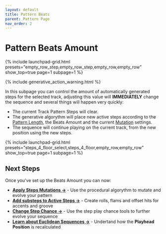 ```yaml
---
layout: default
title: Pattern Beats
parent: Pattern Page
nav_order: 2
---
```

# Pattern Beats Amount

{% include launchpad-grid.html presets="empty_row_step,empty_row_step,empty_row,empty_row" show_top=true page=1 subpage=1 %}

{% include generative_action_warning.html %}

In this subpage you can control the amount of automatically generated steps for the selected track, adjusting this value will **IMMEDIATELY** change the sequence and several things will happen very quickly:

- The current Track Pattern Steps will clear.
- The generative algorythm will place new active steps according to the [Pattern Length](pattern-length.html), the Beats Amount and the current [Mutation](pattern-mutations.html) settings.
- The sequence will continue playing on the current track, from the new position using the new steps.

{% include launchpad-grid.html presets="steps_4_floor_select,steps_4_floor,empty_row,empty_row" show_top=true page=1 subpage=1 %}

## Next Steps

Once you've set up the Beats Amount you can now:

- **[Apply Steps Mutations →](pattern-mutations.html)** - Use the procedural algorythm to mutate and evolve your pattern
- **[Add substeps to Active Steps →](pattern-substeps.html)** - Create rolls, flams and offset hits for accents and groove
- **[Change Step Chance →](pattern-chance.html)** - Use the step play chance tools to further evolve your sequence
- **[Learn about **Euclidean Sequences** →](../advance/euclidean.html)** - Undertand how the **Playhead Position** is recalculated

